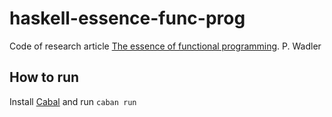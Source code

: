 # haskell-essence-func-prog

Code of research article [The essence of functional programming](https://doi.org/10.1145/143165.143169). P. Wadler

## How to run
Install [Cabal](https://www.haskell.org/cabal/) and run `caban run`

